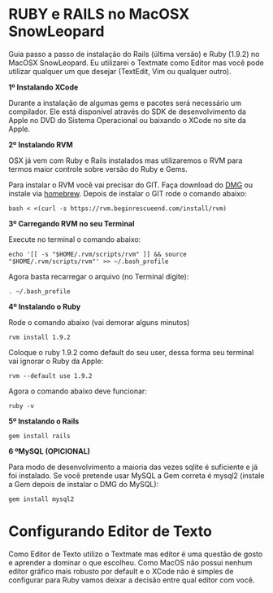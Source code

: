 RUBY e RAILS no MacOSX SnowLeopard
===

Guia passo a passo de instalação do Rails (última versão) e Ruby (1.9.2) no MacOSX SnowLeopard. Eu utilizarei o Textmate como Editor mas você pode utilizar qualquer um que desejar (TextEdit, Vim ou qualquer outro).

**1º Instalando XCode**

Durante a instalação de algumas gems e pacotes será necessário um compilador. Ele está disponível através do SDK de desenvolvimento da Apple no DVD do Sistema Operacional ou baixando o XCode no site da Apple.

**2º Instalando RVM**

OSX já vem com Ruby e Rails instalados mas utilizaremos o RVM para termos maior controle sobre versão do Ruby e Gems. 

Para instalar o RVM você vai precisar do GIT. Faça download do [DMG](http://code.google.com/p/git-osx-installer/downloads/list) ou instale via [homebrew](http://mxcl.github.com/homebrew/). Depois de instalar o GIT rode o comando abaixo:

    bash < <(curl -s https://rvm.beginrescueend.com/install/rvm)

**3º Carregando RVM no seu Terminal**

Execute no terminal o comando abaixo:

    echo '[[ -s "$HOME/.rvm/scripts/rvm" ]] && source "$HOME/.rvm/scripts/rvm"' >> ~/.bash_profile

Agora basta recarregar o arquivo (no Terminal digite):

    . ~/.bash_profile

**4º Instalando o Ruby**

Rode o comando abaixo (vai demorar alguns minutos)

    rvm install 1.9.2

Coloque o ruby 1.9.2 como default do seu user, dessa forma seu terminal vai ignorar o Ruby da Apple:

    rvm --default use 1.9.2

Agora o comando abaixo deve funcionar:

    ruby -v

**5º Instalando o Rails**

    gem install rails

**6 ºMySQL (OPICIONAL)**

Para modo de desenvolvimento a maioria das vezes sqlite é suficiente e já foi instalado. Se você pretende usar MySQL a Gem correta é mysql2 (instale a Gem depois de instalar o DMG do MySQL):

    gem install mysql2

Configurando Editor de Texto
===

Como Editor de Texto utilizo o Textmate mas editor é uma questão de gosto e aprender a dominar o que escolheu. Como MacOS não possui nenhum editor gráfico mais robusto por default e o XCode não é simples de configurar para Ruby vamos deixar a decisão entre qual editor com você.